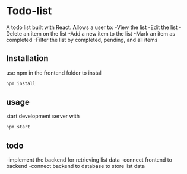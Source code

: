 # Todo-list

A todo list built with React. 
Allows a user to:
-View the list
-Edit the list
-Delete an item on the list
-Add a new item to the list
-Mark an item as completed
-Filter the list by completed, pending, and all items

## Installation

use npm in the frontend folder to install
```bash
npm install
```

## usage

start development server with
```bash
npm start
```

## todo

-implement the backend for retrieving list data
-connect frontend to backend
-connect backend to database to store list data

